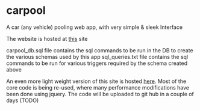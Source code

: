 # carpool
A car (any vehicle) pooling web app, with very simple &amp; sleek Interface

The website is hosted at <a href="http://orapool.dx.am/">this</a> site

carpool_db.sql file contains the sql commands to be run in the DB to create the various schemas used by this app
sql_queries.txt file contains the sql commands to be run for various triggers required by the schema created above

An even more light weight version of this site is hosted <a href="http://orapool.dx.am/lightweight">here</a>. Most of the core code is being re-used, where many performance modifications have been done using jquery. The code will be uploaded to git hub in a couple of days (TODO)
